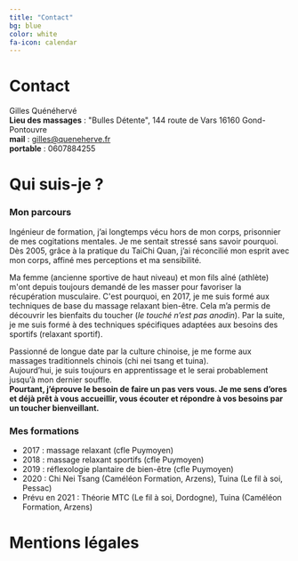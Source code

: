 ```yaml
---
title: "Contact"
bg: blue
color: white
fa-icon: calendar
---
```


# Contact
Gilles Quénéhervé  
**Lieu des massages** : "Bulles Détente", 144 route de Vars 16160 Gond-Pontouvre  
**mail** : gilles@queneherve.fr  
**portable** : 0607884255

# Qui suis-je ?

### Mon parcours
Ingénieur de formation, j’ai longtemps vécu hors de mon corps, prisonnier de mes cogitations mentales. Je me sentait stressé sans savoir pourquoi.
Dès 2005, grâce à la pratique du TaiChi Quan, j’ai réconcilié mon esprit avec mon corps, affiné mes perceptions et ma sensibilité.  

Ma femme (ancienne sportive de haut niveau) et mon fils aîné (athlète) m'ont depuis toujours demandé de les masser pour favoriser la récupération musculaire.
C'est pourquoi, en 2017, je me suis formé aux techniques de base du massage relaxant bien-être. Cela m’a permis de découvrir les bienfaits du toucher (*le touché n’est pas anodin*). Par la suite, je me suis formé à des techniques spécifiques adaptées aux besoins des sportifs (relaxant sportif).  

Passionné de longue date par la culture chinoise, je me forme aux massages traditionnels chinois (chi nei tsang et tuina).  
Aujourd’hui, je suis toujours en apprentissage et le serai probablement jusqu’à mon dernier souffle.  
**Pourtant, j’éprouve le besoin de faire un pas vers vous. Je me sens d’ores et déjà prêt à vous accueillir, vous écouter et répondre à vos besoins par un toucher bienveillant.**

### Mes formations
 - 2017 : massage relaxant (cfle Puymoyen)  
 - 2018 : massage relaxant sportifs (cfle Puymoyen)  
 - 2019 : réflexologie plantaire de bien-être (cfle Puymoyen)  
 - 2020 : Chi Nei Tsang (Caméléon Formation, Arzens), Tuina (Le fil à soi, Pessac)  
 - Prévu en 2021 : Théorie MTC (Le fil à soi, Dordogne), Tuina (Caméléon Formation, Arzens)

# Mentions légales
